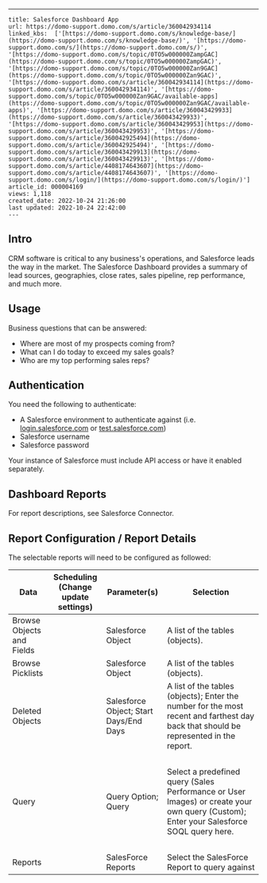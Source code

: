 ---
    title: Salesforce Dashboard App
    url: https://domo-support.domo.com/s/article/360042934114
    linked_kbs:  ['[https://domo-support.domo.com/s/knowledge-base/](https://domo-support.domo.com/s/knowledge-base/)', '[https://domo-support.domo.com/s/](https://domo-support.domo.com/s/)', '[https://domo-support.domo.com/s/topic/0TO5w000000ZampGAC](https://domo-support.domo.com/s/topic/0TO5w000000ZampGAC)', '[https://domo-support.domo.com/s/topic/0TO5w000000Zan9GAC](https://domo-support.domo.com/s/topic/0TO5w000000Zan9GAC)', '[https://domo-support.domo.com/s/article/360042934114](https://domo-support.domo.com/s/article/360042934114)', '[https://domo-support.domo.com/s/topic/0TO5w000000Zan9GAC/available-apps](https://domo-support.domo.com/s/topic/0TO5w000000Zan9GAC/available-apps)', '[https://domo-support.domo.com/s/article/360043429933](https://domo-support.domo.com/s/article/360043429933)', '[https://domo-support.domo.com/s/article/360043429953](https://domo-support.domo.com/s/article/360043429953)', '[https://domo-support.domo.com/s/article/360042925494](https://domo-support.domo.com/s/article/360042925494)', '[https://domo-support.domo.com/s/article/360043429913](https://domo-support.domo.com/s/article/360043429913)', '[https://domo-support.domo.com/s/article/4408174643607](https://domo-support.domo.com/s/article/4408174643607)', '[https://domo-support.domo.com/s/login/](https://domo-support.domo.com/s/login/)']
    article_id: 000004169
    views: 1,118
    created_date: 2022-10-24 21:26:00
    last updated: 2022-10-24 22:42:00
    ---



Intro
-----


CRM software is critical to any business's operations, and Salesforce leads the way in the market. The Salesforce Dashboard provides a summary of lead sources, geographies, close rates, sales pipeline, rep performance, and much more.


Usage
-----


Business questions that can be answered:


* Where are most of my prospects coming from?
* What can I do today to exceed my sales goals?
* Who are my top performing sales reps?


Authentication
--------------


You need the following to authenticate:


* A Salesforce environment to authenticate against (i.e. [login.salesforce.com](http://login.salesforce.com) or [test.salesforce.com](http://test.salesforce.com))
* Salesforce username
* Salesforce password


Your instance of Salesforce must include API access or have it enabled separately.


Dashboard Reports
-----------------


For report descriptions, see Salesforce Connector.


Report Configuration / Report Details
-------------------------------------


The selectable reports will need to be configured as followed:




| Data | Scheduling (Change update settings) | Parameter(s) | Selection |
| --- | --- | --- | --- |
| Browse Objects and Fields |   | Salesforce Object | A list of the tables (objects). |
| Browse Picklists |   | Salesforce Object | A list of the tables (objects). |
| Deleted Objects |   | Salesforce Object; Start Days/End Days | A list of the tables (objects); Enter the number for the most recent and farthest day back that should be represented in the report.
  |
| Query |   | Query Option; Query | Select a predefined query (Sales Performance or User Images) or create your own query (Custom); Enter your Salesforce SOQL query here.
  |
| Reports |   | SalesForce Reports | Select the SalesForce Report to query against |


 

